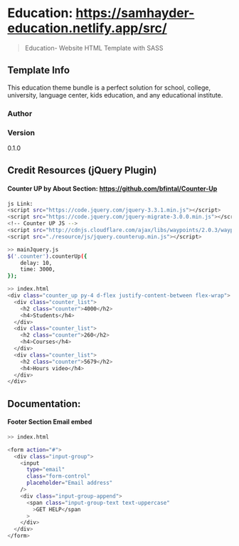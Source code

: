# Education: https://samhayder-education.netlify.app/src/

> Education- Website HTML Template with SASS

## Template Info

This education theme bundle is a perfect solution for school, college, university, language center, kids education, and any educational institute.

### Author

### Version

0.1.0

## Credit Resources (jQuery Plugin)

#### Counter UP by About Section: https://github.com/bfintal/Counter-Up

```bash
js Link:
<script src="https://code.jquery.com/jquery-3.3.1.min.js"></script>
<script src="https://code.jquery.com/jquery-migrate-3.0.0.min.js"></script>
<!-- Counter UP JS -->
<script src="http://cdnjs.cloudflare.com/ajax/libs/waypoints/2.0.3/waypoints.min.js"></script>
<script src="./resource/js/jquery.counterup.min.js"></script>

>> mainJquery.js
$('.counter').counterUp({
    delay: 10,
    time: 3000,
});

>> index.html
<div class="counter_up py-4 d-flex justify-content-between flex-wrap">
  <div class="counter_list">
    <h2 class="counter">4000</h2>
    <h4>Students</h4>
  </div>
  <div class="counter_list">
    <h2 class="counter">260</h2>
    <h4>Courses</h4>
  </div>
  <div class="counter_list">
    <h2 class="counter">5679</h2>
    <h4>Hours video</h4>
  </div>
</div>
```

## Documentation:

#### Footer Section Email embed

```bash
>> index.html

<form action="#">
  <div class="input-group">
    <input
      type="email"
      class="form-control"
      placeholder="Email address"
    />
    <div class="input-group-append">
      <span class="input-group-text text-uppercase"
        >GET HELP</span
      >
    </div>
  </div>
</form>

```
